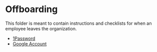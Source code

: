 # Offboarding

This folder is meant to contain instructions and checklists for when an employee leaves the organization.

- [1Password](./1Password.md)
- [Google Account](./google.md)
